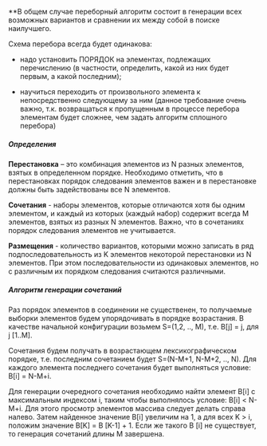 **В общем случае переборный алгоритм состоит в генерации всех возможных вариантов и сравнении их между собой в поиске наилучшего.

Схема перебора всегда будет одинакова:

- надо установить ПОРЯДОК на элементах, подлежащих перечислению (в частности, определить, какой из них будет первым, а какой последним);

- научиться переходить от произвольного элемента к непосредственно следующему за ним (данное требование очень важно, т.к. возвращаться к пропущенным в процессе перебора элементам будет сложнее, чем задать алгоритм сплошного перебора)
##### Определения

**Перестановка** – это комбинация элементов из N разных элементов, взятых в определенном порядке. Необходимо отметить, что в перестановках порядок следования элементов важен и в перестановке должны быть задействованы все N элементов.

**Сочетания** - наборы элементов, которые отличаются хотя бы одним элементом, и каждый из которых (каждый набор) содержит всегда M элементов, взятых из разных N элементов. Важно, что в сочетаниях порядок следования элементов не учитывается.

**Размещения** - количество вариантов, которыми можно записать в ряд подпоследовательность из K элементов некоторой перестановки из N элементов. При этом последовательности из одинаковых элементов, но с различным их порядком следования считаются различными.

##### Алгоритм генерации сочетаний

Раз порядок элементов в соединении не существенен, то получаемые выборки элементов будем упорядочивать в порядке возрастания. В качестве начальной конфигурации возьмем S=(1,2, .., M), т.е. B[j] = j, для j [1..M].

Сочетания будем получать в возрастающем лексикографическом порядке, т.е. последним сочетанием будет S=(N-M+1, N-M+2, .., N). Для каждого элемента последнего сочетания будет выполняться условие: B[i] = N-M+i.

Для генерации очередного сочетания необходимо найти элемент B[i] с максимальным индексом i, таким чтобы выполнялось условие: B[i] < N-M+i. Для этого просмотр элементов массива следует делать справа налево. Затем найденное значение B[i] увеличим на 1, а для всех K > i, положим значение B[K] = B [K-1] + 1. Если же такого B [i] не существует, то генерация сочетаний длины M завершена.